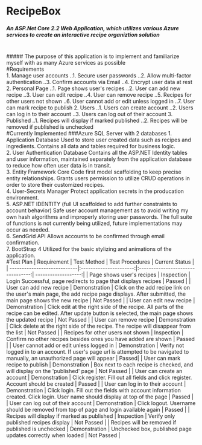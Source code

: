 # RecipeBox
##### An ASP.Net Core 2.2 Web Application, which utilizes various Azure services to create an interactive recipe organiztion solution
<br/>
##### The purpose of this application is to implement and familiarize myself with as many Azure services as possible
<br/>
#Requirements
<br/>
1. Manage user accounts
..1. Secure user passwords
..2. Allow multi-factor authentication
..3. Confirm accounts via Email
..4. Encrypt user data at rest
2. Personal Page
..1. Page shows user's recipes
..2. User can add new recipe
..3. User can edit recipe
..4. User can remove recipe
..5. Recipes for other users not shown
..6. User cannot add or edit unless logged in
..7. User can mark recipe to publish
2. Users
..1. Users can create account
..2. Users can log in to their account
..3. Users can log out of their account
3. Published
..1. Recipes will display if marked published
..2. Recipes will be removed if published is unchecked
<br/>
#Currently Implemented
###Azure SQL Server with 2 databases
1. Application Database
Used to store user created data such as recipes and ingredients. Contains all data and tables required for business logic.
<br/>
2. User Authentication Database
Contains all the ASP.NET Identity tables and user information, maintained separately from the application database to reduce how often user data is in transit.
<br/>
3. Entity Framework Core
Code first model scaffolding to keep precise entity relationships. Grants users permission to utilize CRUD operations in order to store their customized recipes.
<br/>
4. User-Secrets Manager
Protect application secrets in the producation environment.
<br/>
5. ASP.NET IDENTITY (full UI scaffolded to add further constraints to account behavior)
Safe user account management as to avoid writing my own hash algorithms and improperly storing user passwords. The full suite of functions is not currently being utilized, future implementations may occur as needed.
<br/>
6. SendGrid API
Allows accounts to be confirmed through email confirmation.
<br/>
7. BootStrap 4
Utilized for the basic stylizing and animations of the application.
<br/>
#Test Plan
|     Requirement             |     Test Method        |         Test Procedures           |      Current Status |
| ----------------------------|:----------------------:|:---------------------------------:| -------------------:|
|  Page shows user's recipes  |     Inspection         | Login Successful, page redirects to page that displays recipes | Passed |
|  User can add new recipe  |     Demonstration         | Click on the add recipe link on the user's main page, the add recipe page displays. After submitted, the main page shows the new recipe | Not Passed |
|  User can edit new recipe |     Demonstration         |  Click edit at the right side of the recipe. All parts of the recipe can be edited. After update button is selected, the main page shows the updated recipe | Not Passed |
|  User can remove recipe   |     Demonstration         |   Click delete at the right side of the recipe. The recipe will disappear from the list | Not Passed |
| Recipes for other users not shown |  Inspection   | Confirm no other recipes besides ones you have added are shown | Passed | 
| User cannot add or edit unless logged in | Demonstration | Verify not logged in to an account. If user's page url is attempted to be navigated to manually, an unauthorized page will appear | Passed|
| User can mark recipe to publish  |  Demonstration  | Box next to each recipe is checked, and will display on the 'published' page |  Not Passed |
| User can create an account  | Demonstration | Click register. Fill out all fields and click register. Account should be created | Passed |
| User can log in to their account | Demonstration | Click login. Fill out the fields with account information created. Click login. User name should display at top of the page | Passed |
| User can log out of their account | Demonstration | Click logout. Username should be removed from top of page and login available again | Passed |
| Recipes will display if marked as published | Inspection | Verify only published recipes display | Not Passed |
| Recipes will be removed if published is unchecked | Demonstration | Unchecked box, published page updates correctly when loaded | Not Passed |

